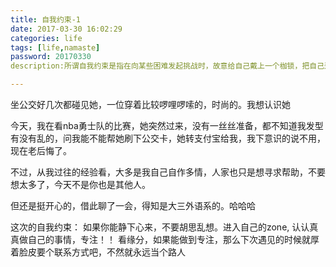 ```yaml
---
title: 自我约束-1
date: 2017-03-30 16:02:29
categories: life
tags: [life,namaste]
password: 20170330
description:所谓自我约束是指在向某些困难发起挑战时，故意给自己戴上一个枷锁，把自己逼到穷途末路， 制定只属于自己的规矩，正因为有了那个枷锁，你才会认真面对挑战，而一旦失败，你就能通过实践那个规矩，让自己得到严格的锻炼，使得自己不断进步，这才叫自我约束。

---
```


坐公交好几次都碰见她，一位穿着比较啰哩啰嗦的，时尚的。我想认识她

今天，我在看nba勇士队的比赛，她突然过来，没有一丝丝准备，都不知道我发型有没有乱的，问我能不能帮她刷下公交卡，她转支付宝给我，我下意识的说不用，现在老后悔了。

不过，从我过往的经验看，大多是我自己自作多情，人家也只是想寻求帮助，不要想太多了，今天不是你也是其他人。

但还是挺开心的，借此聊了一会，得知是大三外语系的。哈哈哈

这次的自我约束：
如果你能静下心来，不要胡思乱想。进入自己的zone, 认认真真做自己的事情，专注！！
看缘分，如果能做到专注，那么下次遇见的时候就厚着脸皮要个联系方式吧，不然就永远当个路人




